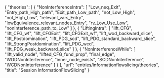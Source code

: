{
    "theories": [
        {
            "NonInterferenceIntra": [
                "Low_neq_Exit",
                "Entry_path_High_path",
                "Exit_path_Low_path",
                "not_Low_High",
                "not_High_Low",
                "relevant_vars_Entry",
                "lowEquivalence_relevant_nodes_Entry",
                "rv_Low_Use_Low",
                "nonInterference_path_to_Low"
            ]
        },
        {
            "LiftingIntra": [
                "lift_CFG",
                "lift_CFG_wf",
                "lift_CFGExit",
                "lift_CFGExit_wf",
                "lift_wod_backward_slice",
                "lift_Postdomination",
                "lift_PDG_scd",
                "lift_PDG_standard_backward_slice",
                "lift_StrongPostdomination",
                "lift_PDG_wcd",
                "lift_PDG_weak_backward_slice"
            ]
        },
        {
            "NonInterferenceWhile": [
                "lift_valid_node",
                "lifted_CFG_fund_prop",
                "final_edge",
                "WODNonInterference",
                "inner_node_exists",
                "SCDNonInterference",
                "WCDNonInterference"
            ]
        }
    ],
    "url": "entries/informationflowslicing/theories",
    "title": "Session InformationFlowSlicing"
}